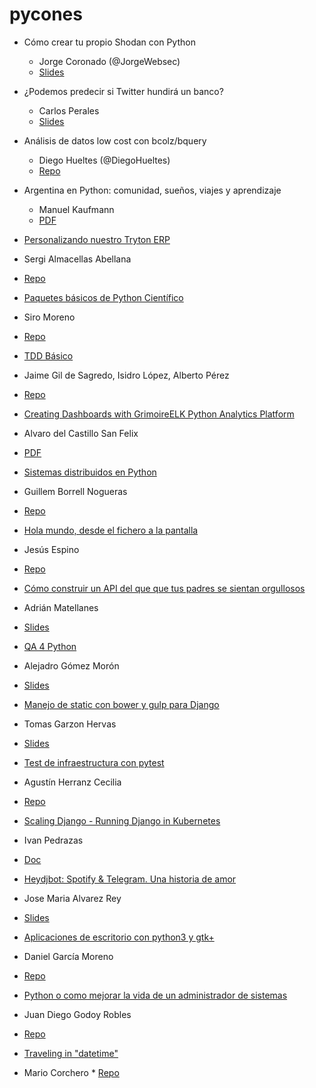 # pycones

* Cómo crear tu propio Shodan con Python
  * Jorge Coronado (@JorgeWebsec) 
  * [Slides](http://es.slideshare.net/quantikacatorce/cmo-crear-tu-propio-shodan-con-python)

* ¿Podemos predecir si Twitter hundirá un banco?
  * Carlos Perales
  * [Slides](http://www.slideshare.net/CarlosPerales/podemos-predecir-si-twitter-hundir-un-banco)

* Análisis de datos low cost con bcolz/bquery
  * Diego Hueltes (@DiegoHueltes)
  * [Repo](https://github.com/DiegoHueltes/bcolz-bquery-pycones2016)

* Argentina en Python: comunidad, sueños, viajes y aprendizaje
  * Manuel Kaufmann
  * [PDF](http://2016.es.pycon.org/media/keynotes/aep-keynote.pdf)

* [Personalizando nuestro Tryton ERP](http://2016.es.pycon.org/es/schedule/personalizando-nuestro-tryton-erp/)
 * Sergi Almacellas Abellana
 * [Repo](http://pokoli.github.io/customizing-our-tryton)

* [Paquetes básicos de Python Científico](http://2016.es.pycon.org/es/schedule/paquetes-basicos-de-python-cientifico/)
 * Siro Moreno
 * [Repo](https://github.com/AeroPython/Taller-Aeropython-PyConEs16)

* [TDD Básico](http://2016.es.pycon.org/es/schedule/tdd-basico/)
 * Jaime Gil de Sagredo, Isidro López, Alberto Pérez
 * [Repo](https://github.com/aleasoluciones/pycones2016)

* [Creating Dashboards with GrimoireELK Python Analytics Platform](http://2016.es.pycon.org/es/schedule/creating-dashboards-with-grimoireelk/)
 * Alvaro del Castillo San Felix
 * [PDF](http://2016.es.pycon.org/media/keynotes/gelk-workshop_0K9gBtK.pdf)

* [Sistemas distribuidos en Python](http://2016.es.pycon.org/es/schedule/sistemas-distribuidos-en-python/)
 * Guillem Borrell Nogueras
 * [Repo](https://github.com/nfqsolutions/python-distributed)

* [Hola mundo, desde el fichero a la pantalla](http://2016.es.pycon.org/es/schedule/hola-mundo-desde-el-fichero-a-la-pantalla/)
 * Jesús Espino
 * [Repo](https://github.com/jespino/hola-mundo)

* [Cómo construir un API del que que tus padres se sientan orgullosos](http://2016.es.pycon.org/es/schedule/como-construir-un-api-del-que-que-tus-padres/)
 * Adrián Matellanes
 * [Slides](https://speakerdeck.com/amatellanes/como-construir-un-api-del-que-tus-padres-se-sientan-orgullosos)

* [QA 4 Python](http://2016.es.pycon.org/es/schedule/qa-4-python/)
 * Alejadro Gómez Morón
 * [Slides](http://es.slideshare.net/bedjango/qa-4-python)

* [Manejo de static con bower y gulp para Django](http://2016.es.pycon.org/es/schedule/manejo-de-static-con-bower-y-gulp-para-django/)
 * Tomas Garzon Hervas
 * [Slides](http://slides.com/tomasgarzon/django-gulp)

* [Test de infraestructura con pytest](http://2016.es.pycon.org/es/schedule/test-de-infraestructura-con-pytest/)
 * Agustín Herranz Cecilia
 * [Repo](https://github.com/tinproject/test_infraestructura_pycones16)

* [Scaling Django - Running Django in Kubernetes](http://2016.es.pycon.org/es/schedule/scaling-django-running-django-in-kubernetes/)
 * Ivan Pedrazas
 * [Doc](https://docs.google.com/presentation/d/1_t0XGu6_4ZKsrLVIk6geQwaXGkWaBcLESdahPC2KWuo/edit?usp=sharing)

* [Heydjbot: Spotify & Telegram. Una historia de amor](http://2016.es.pycon.org/es/schedule/heydjbot-spotify-telegram-una-historia-de-amor/)
 * Jose Maria Alvarez Rey
 * [Slides](http://slides.com/josemariaalvarezrey/pycones2016-telegram-spotify)

* [Aplicaciones de escritorio con python3 y gtk+](http://2016.es.pycon.org/es/schedule/aplicaciones-de-escritorio-con-python3-y-gtk/)
 * Daniel García Moreno
 * [Repo](https://github.com/danigm/python3-gtk)
 
* [Python o como mejorar la vida de un administrador de sistemas](http://2016.es.pycon.org/es/schedule/python-o-como-mejorar-la-vida-de-un-administrador/)
 * Juan Diego Godoy Robles
 * [Repo](https://github.com/klashxx/PyConES)

* [Traveling in "datetime"](http://2016.es.pycon.org/es/schedule/traveling-in-datetime/)
 * Mario Corchero
 * [Repo](https://mariocj89.github.io/reveal.js/datetime-pycones2016.html#/)
